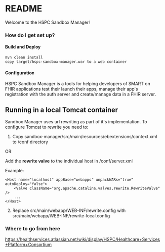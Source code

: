 # README #

Welcome to the HSPC Sandbox Manager!  

### How do I get set up? ###

#### Build and Deploy ####
    mvn clean install
    copy target/hspc-sandbox-manager.war to a web container

#### Configuration ####
HSPC Sandbox Manager is a tools for helping developers of SMART on FHIR applications test their launch their apps, manage their app's registration with the auth server and create/manage data in a FHIR server.

## Running in a local Tomcat container ##
Sandbox Manager uses url rewriting as part of it's implementation. To configure Tomcat to rewrite you need to: 

1) Copy sandbox-manager/src/main/resources/ebextensions/context.xml to <tomcat-root>/conf directory

OR

Add the **rewrite valve** to the individual host in <tomcat-root>/conf/server.xml

Example:

    <Host name="localhost" appBase="webapps" unpackWARs="true" autoDeploy="false">
        <Valve className="org.apache.catalina.valves.rewrite.RewriteValve" />
        ...
    </Host>

2) Replace src/main/webapp/WEB-INF/rewrite.config with src/main/webapp/WEB-INF/rewrite-local.config 

### Where to go from here ###
https://healthservices.atlassian.net/wiki/display/HSPC/Healthcare+Services+Platform+Consortium